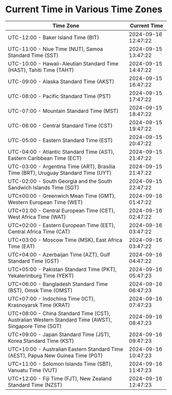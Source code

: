 # Current Time in Various Time Zones

| Time Zone | Current Time |
|-----------|--------------|
| UTC-12:00 - Baker Island Time (BIT) | 2024-09-16 12:47:22 |
| UTC-11:00 - Niue Time (NUT), Samoa Standard Time (SST) | 2024-09-15 13:47:22 |
| UTC-10:00 - Hawaii-Aleutian Standard Time (HAST), Tahiti Time (TAHT) | 2024-09-15 14:47:22 |
| UTC-09:00 - Alaska Standard Time (AKST) | 2024-09-15 16:47:22 |
| UTC-08:00 - Pacific Standard Time (PST) | 2024-09-15 17:47:22 |
| UTC-07:00 - Mountain Standard Time (MST) | 2024-09-15 18:47:22 |
| UTC-06:00 - Central Standard Time (CST) | 2024-09-15 19:47:22 |
| UTC-05:00 - Eastern Standard Time (EST) | 2024-09-15 20:47:22 |
| UTC-04:00 - Atlantic Standard Time (AST), Eastern Caribbean Time (ECT) | 2024-09-15 21:47:22 |
| UTC-03:00 - Argentina Time (ART), Brasília Time (BRT), Uruguay Standard Time (UYT) | 2024-09-15 21:47:22 |
| UTC-02:00 - South Georgia and the South Sandwich Islands Time (SGT) | 2024-09-15 22:47:22 |
| UTC±00:00 - Greenwich Mean Time (GMT), Western European Time (WET) | 2024-09-16 01:47:22 |
| UTC+01:00 - Central European Time (CET), West Africa Time (WAT) | 2024-09-16 02:47:22 |
| UTC+02:00 - Eastern European Time (EET), Central Africa Time (CAT) | 2024-09-16 03:47:22 |
| UTC+03:00 - Moscow Time (MSK), East Africa Time (EAT) | 2024-09-16 03:47:22 |
| UTC+04:00 - Azerbaijan Time (AZT), Gulf Standard Time (GST) | 2024-09-16 04:47:22 |
| UTC+05:00 - Pakistan Standard Time (PKT), Yekaterinburg Time (YEKT) | 2024-09-16 05:47:23 |
| UTC+06:00 - Bangladesh Standard Time (BST), Omsk Time (OMST) | 2024-09-16 06:47:23 |
| UTC+07:00 - Indochina Time (ICT), Krasnoyarsk Time (KRAT) | 2024-09-16 07:47:23 |
| UTC+08:00 - China Standard Time (CST), Australian Western Standard Time (AWST), Singapore Time (SGT) | 2024-09-16 08:47:23 |
| UTC+09:00 - Japan Standard Time (JST), Korea Standard Time (KST) | 2024-09-16 09:47:23 |
| UTC+10:00 - Australian Eastern Standard Time (AEST), Papua New Guinea Time (PGT) | 2024-09-16 10:47:23 |
| UTC+11:00 - Solomon Islands Time (SBT), Vanuatu Time (VUT) | 2024-09-16 11:47:23 |
| UTC+12:00 - Fiji Time (FJT), New Zealand Standard Time (NZST) | 2024-09-16 12:47:23 |
